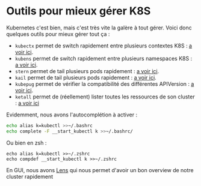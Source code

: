 # Outils pour mieux gérer K8S

Kubernetes c'est bien, mais c'est très vite la galère à tout gérer.
Voici donc quelques outils pour mieux gérer tout ça :

  * `kubectx` permet de switch rapidement entre plusieurs contextes
    K8S : [a voir ici](https://github.com/ahmetb/kubectx).
  * `kubens` permet de switch rapidement entre plusieurs namespaces
    K8S : [a voir ici](https://github.com/ahmetb/kubectx).
  * `stern` permet de tail plusieurs pods rapidement : [a voir
    ici](https://github.com/wercker/stern).
  * `kail` permet de tail plusieurs pods rapidement : [a voir
    ici](https://github.com/boz/kail).
  * `kubepug` permet de vérifier la compatibilité des différentes
    APIVersion : [a voir ici](https://github.com/rikatz/kubepug).
  * `ketall` permet de (réellement) lister toutes les ressources
    de son cluster : [a voir ici](https://github.com/corneliusweig/ketall)

Evidemment, nous avons l'autocomplétion à activer :

```bash
echo alias k=kubectl >>~/.bashrc
echo complete -F __start_kubectl k >>~/.bashrc/
```

Ou bien en zsh :

    echo alias k=kubectl >>~/.zshrc
    echo compdef __start_kubectl k >>~/.zshrc

En GUI, nous avons [Lens](https://k8slens.dev/) qui nous permet d'avoir
un bon overview de notre cluster rapidement
